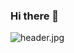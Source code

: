 ### Hi there 👋

<!--
**reyder06/reyder06** is a ✨ _special_ ✨ repository because its `README.md` (this file) appears on your GitHub profile.

Here are some ideas to get you started:

- 🔭 I’m currently working on ...
- 🌱 I’m currently learning ...
- 👯 I’m looking to collaborate on ...
- 🤔 I’m looking for help with ...
- 💬 Ask me about ...
- 📫 How to reach me: ...
- 😄 Pronouns: ...
- ⚡ Fun fact: ...
-->
<img alt="header.jpg" src="https://github.com/mouredev/retos-programacion-2023/blob/main/Images/header.jpg?raw=true" data-hpc="true" class="Box-sc-g0xbh4-0 kzRgrI">
